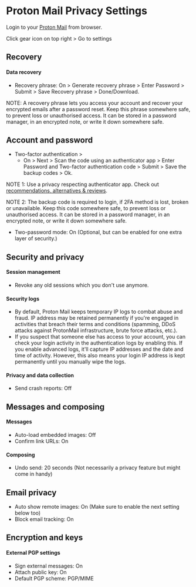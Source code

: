 # Proton Mail Privacy Settings

Login to your [Proton Mail](https://mail.proton.me) from browser.

Click gear icon on top right > Go to settings



## Recovery

#### Data recovery
- Recovery phrase: On > Generate recovery phrase > Enter Password > Submit > Save Recovery phrase > Done/Download.

NOTE: A recovery phrase lets you access your account and recover your encrypted emails after a password reset. Keep this phrase somewhere safe, to prevent loss or unauthorised access. It can be stored in a password manager, in an encrypted note, or write it down somewhere safe.


## Account and password
- Two-factor authentication > 
  - On > Next > Scan the code using an authenticator app > Enter Password and Two-factor authentication code > Submit > Save the backup codes > Ok.

NOTE 1: Use a privacy respecting authenticator app. Check out [recommendations, alternatives & reviews](https://github.com/StellarSand/privacy-settings#recommendations-alternatives--reviews).

NOTE 2: The backup code is required to login, if 2FA method is lost, broken or unavailable. Keep this code somewhere safe, to prevent loss or unauthorised access. It can be stored in a password manager, in an encrypted note, or write it down somewhere safe.
- Two-password mode: On (Optional, but can be enabled for one extra layer of security.)



## Security and privacy

#### Session management
- Revoke any old sessions which you don't use anymore.

#### Security logs
- By default, Proton Mail keeps temporary IP logs to combat abuse and fraud. IP address may be retained permanently if you're engaged in activities that breach their terms and conditions (spamming, DDoS attacks against ProtonMail infrastructure, brute force attacks, etc.).
- If you suspect that someone else has access to your account, you can check your login activity in the authentication logs by enabling this. If you enable advanced logs, it'll capture IP addresses and the date and time of activity. However, this also means your login IP address is kept permanently until you manually wipe the logs.

#### Privacy and data collection
- Send crash reports: Off



## Messages and composing

#### Messages
- Auto-load embedded images: Off
- Confirm link URLs: On

#### Composing
- Undo send: 20 seconds (Not necessarily a privacy feature but might come in handy)



## Email privacy
- Auto show remote images: On (Make sure to enable the next setting below too)
- Block email tracking: On



## Encryption and keys

#### External PGP settings
- Sign external messages: On
- Attach public key: On
- Default PGP scheme: PGP/MIME